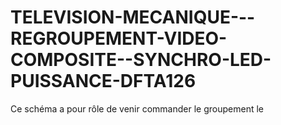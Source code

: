 # TELEVISION-MECANIQUE---REGROUPEMENT-VIDEO-COMPOSITE--SYNCHRO-LED-PUISSANCE-DFTA126
Ce schéma a pour rôle de venir commander le groupement le
